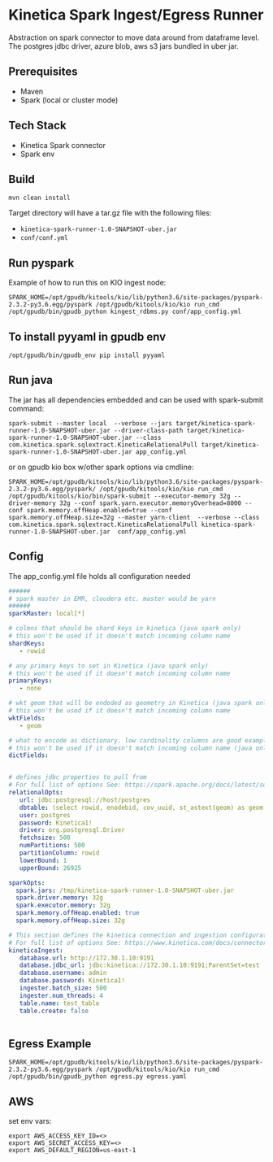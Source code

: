 # Kinetica Spark Ingest/Egress Runner

Abstraction on spark connector to move data around from dataframe level.  The postgres jdbc driver, azure blob, aws s3 jars bundled in uber jar.


## Prerequisites

* Maven
* Spark (local or cluster mode)

## Tech Stack

* Kinetica Spark connector
* Spark env


## Build
`mvn clean install`

Target directory will have a tar.gz file with the following files:

* `kinetica-spark-runner-1.0-SNAPSHOT-uber.jar`
* `conf/conf.yml`


## Run pyspark

Example of how to run this on KIO ingest node:

`SPARK_HOME=/opt/gpudb/kitools/kio/lib/python3.6/site-packages/pyspark-2.3.2-py3.6.egg/pyspark /opt/gpudb/kitools/kio/kio run_cmd /opt/gpudb/bin/gpudb_python kingest_rdbms.py conf/app_config.yml`


## To install pyyaml in gpudb env

`/opt/gpudb/bin/gpudb_env pip install pyyaml`


## Run java
The jar has all dependencies embedded and can be used with spark-submit command:

`spark-submit --master local  --verbose --jars target/kinetica-spark-runner-1.0-SNAPSHOT-uber.jar --driver-class-path target/kinetica-spark-runner-1.0-SNAPSHOT-uber.jar --class com.kinetica.spark.sqlextract.KineticaRelationalPull target/kinetica-spark-runner-1.0-SNAPSHOT-uber.jar app_config.yml`

or on gpudb kio box w/other spark options via cmdline:

`SPARK_HOME=/opt/gpudb/kitools/kio/lib/python3.6/site-packages/pyspark-2.3.2-py3.6.egg/pyspark/ /opt/gpudb/kitools/kio/kio run_cmd /opt/gpudb/kitools/kio/bin/spark-submit --executor-memory 32g --driver-memory 32g --conf spark.yarn.executor.memoryOverhead=8000 --conf spark.memory.offHeap.enabled=true --conf spark.memory.offHeap.size=32g --master yarn-client  --verbose --class com.kinetica.spark.sqlextract.KineticaRelationalPull kinetica-spark-runner-1.0-SNAPSHOT-uber.jar  conf/app_config.yml`


## Config 

The app_config.yml file holds all configuration needed


```yaml
######
# spark master in EMR, cloudera etc. master would be yarn
######
sparkMaster: local[*]

# colmns that should be shard keys in kinetica (java spark only)
# this won't be used if it doesn't match incoming column name
shardKeys:
   - rowid

# any primary keys to set in Kinetica (java spark only)
# this won't be used if it doesn't match incoming column name
primaryKeys:
   - none

# wkt geom that will be endoded as geometry in Kinetica (java spark only)
# this won't be used if it doesn't match incoming column name
wktFields:
   - geom

# what to encode as dictionary. low cardinality columns are good examples - e.g. gender, color
# this won't be used if it doesn't match incoming column name (java only)
dictFields:


# defines jdbc properties to pull from
# For full list of options See: https://spark.apache.org/docs/latest/sql-data-sources-jdbc.html
relationalOpts:
   url: jdbc:postgresql://host/postgres
   dbtable: (select rowid, enodebid, cov_uuid, st_astext(geom) as geom from ca5) as temptbl
   user: postgres
   password: Kinetica1!
   driver: org.postgresql.Driver
   fetchsize: 500
   numPartitions: 500
   partitionColumn: rowid
   lowerBound: 1
   upperBound: 26925

sparkOpts:
  spark.jars: /tmp/kinetica-spark-runner-1.0-SNAPSHOT-uber.jar
  spark.driver.memory: 32g
  spark.executor.memory: 32g
  spark.memory.offHeap.enabled: true
  spark.memory.offHeap.size: 32g

# This section defines the kinetica connection and ingestion configuration
# For full list of options See: https://www.kinetica.com/docs/connectors/spark_guide.html#property-reference for full list of valid options
kineticaIngest:
   database.url: http://172.30.1.10:9191
   database.jdbc_url: jdbc:kinetica://172.30.1.10:9191;ParentSet=test
   database.username: admin
   database.password: Kinetica1!
   ingester.batch_size: 500
   ingester.num_threads: 4
   table.name: test_table
   table.create: false
   


```

## Egress Example

```
SPARK_HOME=/opt/gpudb/kitools/kio/lib/python3.6/site-packages/pyspark-2.3.2-py3.6.egg/pyspark /opt/gpudb/kitools/kio/kio run_cmd /opt/gpudb/bin/gpudb_python egress.py egress.yaml
```
 
## AWS

set env vars:

```
export AWS_ACCESS_KEY_ID=<>
export AWS_SECRET_ACCESS_KEY=<>
export AWS_DEFAULT_REGION=us-east-1
```
